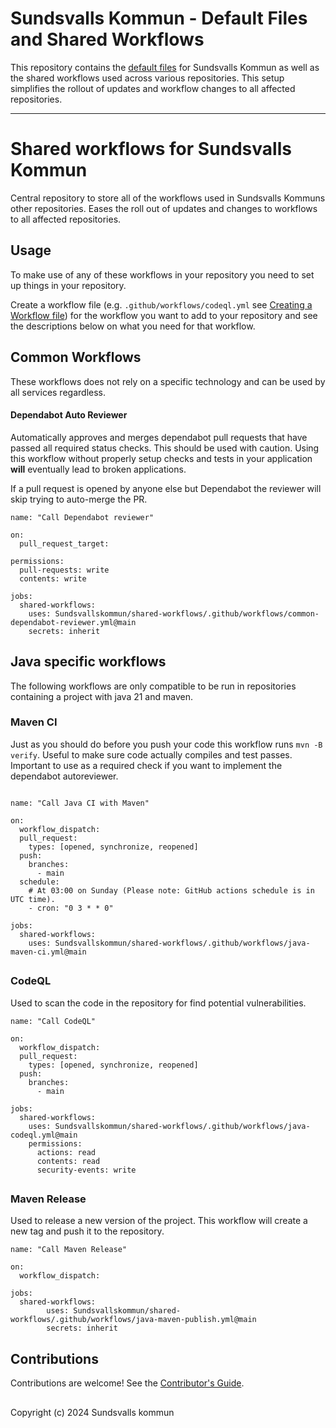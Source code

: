 # Sundsvalls Kommun - Default Files and Shared Workflows

This repository contains the [default files](https://docs.github.com/en/github/building-a-strong-community/creating-a-default-community-health-file) for Sundsvalls Kommun as well as the shared workflows used across various repositories. This setup simplifies the rollout of updates and workflow changes to all affected repositories.

---

# Shared workflows for Sundsvalls Kommun

Central repository to store all of the workflows used in Sundsvalls Kommuns other repositories. Eases the roll out of updates and changes to workflows to all affected repositories.

## Usage

To make use of any of these workflows in your repository you need to set up things in your repository.

Create a workflow file (e.g. `.github/workflows/codeql.yml` see [Creating a Workflow file](https://help.github.com/en/articles/configuring-a-workflow#creating-a-workflow-file)) for the workflow you want to add to your repository and see the descriptions below on what you need for that workflow.

## Common Workflows

These workflows does not rely on a specific technology and can be used by all services regardless.

#### Dependabot Auto Reviewer

Automatically approves and merges dependabot pull requests that have passed all required status checks. This should be used with caution. Using this workflow without properly setup checks and tests in your application **will** eventually lead to broken applications.

If a pull request is opened by anyone else but Dependabot the reviewer will skip trying to auto-merge the PR.

```
name: "Call Dependabot reviewer"

on:
  pull_request_target:

permissions:
  pull-requests: write
  contents: write

jobs:
  shared-workflows:
    uses: Sundsvallskommun/shared-workflows/.github/workflows/common-dependabot-reviewer.yml@main
    secrets: inherit
```

## Java specific workflows

The following workflows are only compatible to be run in repositories containing a project with java 21 and maven.

### Maven CI

Just as you should do before you push your code this workflow runs `mvn -B verify`. Useful to make sure code actually compiles and test passes. Important to use as a required check if you want to implement the dependabot autoreviewer.

```

name: "Call Java CI with Maven"

on:
  workflow_dispatch:
  pull_request:
    types: [opened, synchronize, reopened]
  push:
    branches:
      - main
  schedule:
    # At 03:00 on Sunday (Please note: GitHub actions schedule is in UTC time).
    - cron: "0 3 * * 0"

jobs:
  shared-workflows:
    uses: Sundsvallskommun/shared-workflows/.github/workflows/java-maven-ci.yml@main

```

##

### CodeQL

Used to scan the code in the repository for find potential vulnerabilities.

```
name: "Call CodeQL"

on:
  workflow_dispatch:
  pull_request:
    types: [opened, synchronize, reopened]
  push:
    branches:
      - main

jobs:
  shared-workflows:
    uses: Sundsvallskommun/shared-workflows/.github/workflows/java-codeql.yml@main
    permissions:
      actions: read
      contents: read
      security-events: write

```

##

### Maven Release

Used to release a new version of the project. This workflow will create a new tag and push it to the repository.

```
name: "Call Maven Release"

on:
  workflow_dispatch:

jobs:
  shared-workflows:
        uses: Sundsvallskommun/shared-workflows/.github/workflows/java-maven-publish.yml@main
        secrets: inherit

```

## Contributions

Contributions are welcome! See the [Contributor's Guide](CONTRIBUTING.md).

##

Copyright (c) 2024 Sundsvalls kommun
